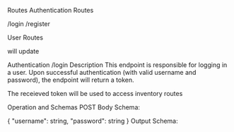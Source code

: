 Routes
Authentication Routes

/login
/register

User Routes

will update

Authentication
/login
Description
This endpoint is responsible for logging in a user. Upon successful authentication (with valid username and password), the endpoint will return a token. 

The receieved token will be used to access inventory routes

Operation and Schemas
POST
Body Schema:

{
    "username": string,
    "password": string
}
Output Schema:

